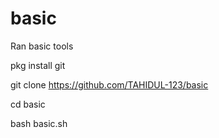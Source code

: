 # basic
Ran basic tools

pkg install git

git clone https://github.com/TAHIDUL-123/basic

cd basic

bash basic.sh
